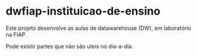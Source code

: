 # dwfiap-instituicao-de-ensino

Este projeto desenvolve as aulas de datawarehouse (DW), em laboratório na FIAP.

Pode existir partes que não são uteis no dia-a-dia.

